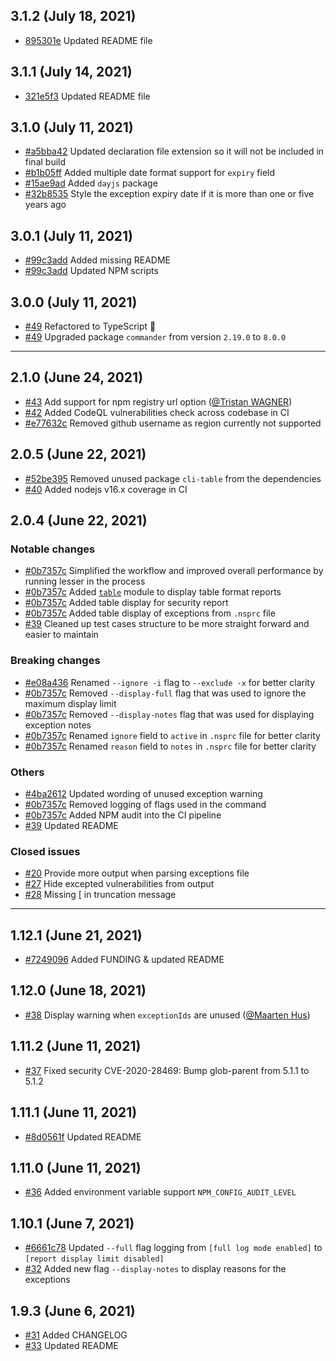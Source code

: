 ## 3.1.2 (July 18, 2021)

- [895301e](https://github.com/jeemok/better-npm-audit/commit/895301e058172fc8eb001769e3781b5ce710af26) Updated README file

## 3.1.1 (July 14, 2021)

- [321e5f3](https://github.com/jeemok/better-npm-audit/commit/321e5f3981d57b68d14620207ba5e7fa5a75cb8c) Updated README file

## 3.1.0 (July 11, 2021)

- [#a5bba42](https://github.com/jeemok/better-npm-audit/commit/a5bba42bdbfa81d98499717f716707ed638e69c4) Updated declaration file extension so it will not be included in final build
- [#b1b05ff](https://github.com/jeemok/better-npm-audit/commit/b1b05ff2c531c21b5be34bcdfce0478dc324c57f) Added multiple date format support for `expiry` field
- [#15ae9ad](https://github.com/jeemok/better-npm-audit/commit/15ae9ad9307fd0d19b76741f74095c0614b164f7) Added `dayjs` package
- [#32b8535](https://github.com/jeemok/better-npm-audit/commit/32b853576468b0c7f7c0735f8345fad2218498a4) Style the exception expiry date if it is more than one or five years ago

## 3.0.1 (July 11, 2021)

- [#99c3add](https://github.com/jeemok/better-npm-audit/commit/99c3add40a7aeaada805010afbd5b2156a300915) Added missing README
- [#99c3add](https://github.com/jeemok/better-npm-audit/commit/99c3add40a7aeaada805010afbd5b2156a300915) Updated NPM scripts

## 3.0.0 (July 11, 2021)

- [#49](https://github.com/jeemok/better-npm-audit/pull/49) Refactored to TypeScript 🎉
- [#49](https://github.com/jeemok/better-npm-audit/pull/49) Upgraded package `commander` from version `2.19.0` to `8.0.0`

---

## 2.1.0 (June 24, 2021)

- [#43](https://github.com/jeemok/better-npm-audit/pull/43) Add support for npm registry url option ([@Tristan WAGNER](https://github.com/tristanwagner))
- [#42](https://github.com/jeemok/better-npm-audit/pull/42) Added CodeQL vulnerabilities check across codebase in CI
- [#e77632c](https://github.com/jeemok/better-npm-audit/commit/e77632c6434f1ed78031f00bfb3d638800859466) Removed github username as region currently not supported

## 2.0.5 (June 22, 2021)

- [#52be395](https://github.com/jeemok/better-npm-audit/commit/52be39506ab134592190dc4a9e740e5cf8a28c73) Removed unused package `cli-table` from the dependencies
- [#40](https://github.com/jeemok/better-npm-audit/pull/40) Added nodejs v16.x coverage in CI

## 2.0.4 (June 22, 2021)

### Notable changes

- [#0b7357c](https://github.com/jeemok/better-npm-audit/commits/0b7357cbdb604872ef3cd774d98f73874fb5b98f) Simplified the workflow and improved overall performance by running lesser in the process
- [#0b7357c](https://github.com/jeemok/better-npm-audit/commits/0b7357cbdb604872ef3cd774d98f73874fb5b98f) Added [`table`](https://www.npmjs.com/package/table) module to display table format reports
- [#0b7357c](https://github.com/jeemok/better-npm-audit/commits/0b7357cbdb604872ef3cd774d98f73874fb5b98f) Added table display for security report
- [#0b7357c](https://github.com/jeemok/better-npm-audit/commits/0b7357cbdb604872ef3cd774d98f73874fb5b98f) Added table display of exceptions from `.nsprc` file
- [#39](https://github.com/jeemok/better-npm-audit/pull/39) Cleaned up test cases structure to be more straight forward and easier to maintain

### Breaking changes

- [#e08a436](https://github.com/jeemok/better-npm-audit/commit/e08a4365a87473087408486b8a0f38958a5c4cf1) Renamed `--ignore -i` flag to `--exclude -x` for better clarity
- [#0b7357c](https://github.com/jeemok/better-npm-audit/commit/0b7357cbdb604872ef3cd774d98f73874fb5b98f) Removed `--display-full` flag that was used to ignore the maximum display limit
- [#0b7357c](https://github.com/jeemok/better-npm-audit/commit/0b7357cbdb604872ef3cd774d98f73874fb5b98f) Removed `--display-notes` flag that was used for displaying exception notes
- [#0b7357c](https://github.com/jeemok/better-npm-audit/commit/0b7357cbdb604872ef3cd774d98f73874fb5b98f) Renamed `ignore` field to `active` in `.nsprc` file for better clarity
- [#0b7357c](https://github.com/jeemok/better-npm-audit/commit/0b7357cbdb604872ef3cd774d98f73874fb5b98f) Renamed `reason` field to `notes` in `.nsprc` file for better clarity

### Others

- [#4ba2612](https://github.com/jeemok/better-npm-audit/commit/4ba2612567fb19e97d5df40ef6a4b1b5b4a4896f) Updated wording of unused exception warning
- [#0b7357c](https://github.com/jeemok/better-npm-audit/commit/0b7357cbdb604872ef3cd774d98f73874fb5b98f) Removed logging of flags used in the command
- [#0b7357c](https://github.com/jeemok/better-npm-audit/commit/0b7357cbdb604872ef3cd774d98f73874fb5b98f) Added NPM audit into the CI pipeline
- [#39](https://github.com/jeemok/better-npm-audit/pull/39) Updated README

### Closed issues

- [#20](https://github.com/jeemok/better-npm-audit/issues/20) Provide more output when parsing exceptions file
- [#27](https://github.com/jeemok/better-npm-audit/issues/27) Hide excepted vulnerabilities from output
- [#28](https://github.com/jeemok/better-npm-audit/issues/28) Missing [ in truncation message

---

## 1.12.1 (June 21, 2021)

- [#7249096](https://github.com/jeemok/better-npm-audit/commit/724909634fa35e704d6819888fe9ec545deb4ef2) Added FUNDING & updated README

## 1.12.0 (June 18, 2021)

- [#38](https://github.com/jeemok/better-npm-audit/pull/38) Display warning when `exceptionIds` are unused ([@Maarten Hus](https://github.com/MrHus))

## 1.11.2 (June 11, 2021)

- [#37](https://github.com/jeemok/better-npm-audit/pull/37) Fixed security CVE-2020-28469: Bump glob-parent from 5.1.1 to 5.1.2

## 1.11.1 (June 11, 2021)

- [#8d0561f](https://github.com/jeemok/better-npm-audit/commit/8d0561ffa087a4be667e2f08dbfac1b337d2f04c) Updated README

## 1.11.0 (June 11, 2021)

- [#36](https://github.com/jeemok/better-npm-audit/pull/36) Added environment variable support `NPM_CONFIG_AUDIT_LEVEL`

## 1.10.1 (June 7, 2021)

- [#6661c78](https://github.com/jeemok/better-npm-audit/commit/6661c7885dc0df76043db087ec69349689ac610a) Updated `--full` flag logging from `[full log mode enabled]` to `[report display limit disabled]`
- [#32](https://github.com/jeemok/better-npm-audit/issues/32) Added new flag `--display-notes` to display reasons for the exceptions

## 1.9.3 (June 6, 2021)

- [#31](https://github.com/jeemok/better-npm-audit/issues/31) Added CHANGELOG
- [#33](https://github.com/jeemok/better-npm-audit/pull/33) Updated README
